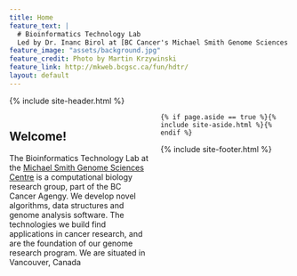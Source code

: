 ```yaml
---
title: Home
feature_text: |
  # Bioinformatics Technology Lab   
  Led by Dr. Inanc Birol at [BC Cancer's Michael Smith Genome Sciences Center](http://www.bcgsc.ca/) 
feature_image: "assets/background.jpg"
feature_credit: Photo by Martin Krzywinski
feature_link: http://mkweb.bcgsc.ca/fun/hdtr/
layout: default
---
```


{% include site-header.html %}

<main class="main  container">
<article class="article  article--page  content  typeset">
<div style="width:50%;height:100%;float:left;padding-right:20px;">
<h2>Welcome!</h2>
<p>The Bioinformatics Technology Lab at the <a href="http://www.bcgsc.ca/">Michael Smith Genome Sciences Centre</a> is a computational biology research group, part of the BC Cancer Agengy. We develop novel algorithms, data structures and genome analysis software. The technologies we build find applications in cancer research, and are the foundation of our genome research program. We are situated in Vancouver, Canada</p>
</div>

<div style="width:50%;height:100%;float:left;padding:0px;">
<h2><a href="news.html">News</a></h2>
<iframe src="news-content.html"></iframe>
</div>
</article>

	{% if page.aside == true %}{% include site-aside.html %}{% endif %}

</main>

{% include site-footer.html %}
